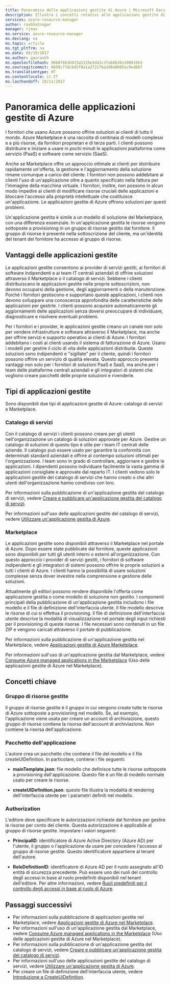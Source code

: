 ```yaml
---
title: Panoramica delle applicazioni gestite di Azure | Microsoft Docs
description: Illustra i concetti relativi alle applicazioni gestite di Azure
services: azure-resource-manager
author: ravbhatnagar
manager: rjmax
ms.service: azure-resource-manager
ms.devlang: na
ms.topic: article
ms.tgt_pltfrm: na
ms.date: 09/19/2017
ms.author: gauravbh
ms.openlocfilehash: 96b07bb3b923a5120e3d43c3fa60b3b1308010b3
ms.sourcegitcommit: 6699c77dcbd5f8a1a2f21fba3d0a0005ac9ed6b7
ms.translationtype: HT
ms.contentlocale: it-IT
ms.lasthandoff: 10/11/2017
---
```

# <a name="azure-managed-applications-overview"></a>Panoramica delle applicazioni gestite di Azure

I fornitori che usano Azure possono offrire soluzioni ai clienti di tutto il mondo. Azure Marketplace è una raccolta di centinaia di modelli complessi e a più risorse, da fornitori proprietari e di terze parti. I clienti possono distribuire e iniziare a usare in pochi minuti le applicazioni piattaforma come servizio (PaaS) e software come servizio (SaaS). 

Anche se Marketplace offre un approccio ottimale ai clienti per distribuire rapidamente un'offerta, la gestione e l'aggiornamento della soluzione rimane comunque a carico del cliente. I fornitori non possono addebitare ai clienti l'uso di un'applicazione oltre a quanto specificato nella fattura per l'immagine della macchina virtuale. I fornitori, inoltre, non possono in alcun modo impedire ai clienti di modificare risorse cruciali delle applicazioni e bloccare l'accesso alla proprietà intellettuale che costituisce un'applicazione. Le applicazioni gestite di Azure offrono soluzioni per questi problemi. 

Un'applicazione gestita è simile a un modello di soluzione del Marketplace, con una differenza essenziale. In un'applicazione gestita le risorse vengono sottoposte a provisioning in un gruppo di risorse gestito dal fornitore. Il gruppo di risorse è presente nella sottoscrizione del cliente, ma un'identità del tenant del fornitore ha accesso al gruppo di risorse.

## <a name="advantages-of-managed-applications"></a>Vantaggi delle applicazioni gestite

Le applicazioni gestite consentono ai provider di servizi gestiti, ai fornitori di software indipendenti e ai team IT centrali aziendali di offrire soluzioni attraverso il Marketplace o il catalogo di servizi. Sebbene i clienti distribuiscano le applicazioni gestite nelle proprie sottoscrizioni, non devono occuparsi della gestione, degli aggiornamenti o della manutenzione. Poiché i fornitori gestiscono e supportano queste applicazioni, i clienti non devono sviluppare una conoscenza approfondita delle caratteristiche delle applicazioni per gestirle. I clienti possono acquisire automaticamente gli aggiornamenti delle applicazioni senza doversi preoccupare di individuare, diagnosticare e risolvere eventuali problemi.

Per i fornitori e i provider, le applicazioni gestite creano un canale non solo per vendere infrastrutture e software attraverso il Marketplace, ma anche per offrire servizi e supporto operativo ai clienti di Azure. I fornitori addebitano i costi ai clienti usando il sistema di fatturazione di Azure. Usano i modelli per gestire il ciclo di vita delle applicazioni distribuite. Queste soluzioni sono indipendenti e "sigillate" per il cliente, quindi i fornitori possono offrire un servizio di qualità elevata. Questo approccio presenta vantaggi non solo per i fornitori di soluzioni PaaS e SaaS, ma anche per i team delle piattaforme centrali aziendali e gli integratori di sistemi che vogliono creare pacchetti delle proprie soluzioni e rivenderle.

## <a name="managed-application-types"></a>Tipi di applicazioni gestite
Sono disponibili due tipi di applicazioni gestite di Azure: catalogo di servizi e Marketplace.
 
### <a name="service-catalog"></a>Catalogo di servizi  

Con il catalogo di servizi i clienti possono creare per gli utenti nell'organizzazione un catalogo di soluzioni approvate per Azure. Gestire un catalogo di soluzioni di questo tipo è utile per i team IT centrali delle aziende. Il catalogo può essere usato per garantire la conformità con determinati standard aziendali e offrire al contempo soluzioni ottimali per l'organizzazione. I team sono in grado di controllare, aggiornare e gestire le applicazioni. I dipendenti possono individuare facilmente la vasta gamma di applicazioni consigliate e approvate dal reparto IT. I clienti vedono solo le applicazioni gestite del catalogo di servizi che hanno creato o che altri utenti dell'organizzazione hanno condiviso con loro.
 
Per informazioni sulla pubblicazione di un'applicazione gestita del catalogo di servizi, vedere [Creare e pubblicare un'applicazione gestita del catalogo di servizi](managed-application-publishing.md).
 
Per informazioni sull'uso delle applicazioni gestite del catalogo di servizi, vedere [Utilizzare un'applicazione gestita di Azure](managed-application-consumption.md).
 
### <a name="marketplace"></a>Marketplace

Le applicazioni gestite sono disponibili attraverso il Marketplace nel portale di Azure. Dopo essere state pubblicate dal fornitore, queste applicazioni sono disponibili per tutti gli utenti interni o esterni all'organizzazione. Con questo approccio i provider di servizi gestiti, i fornitori di software indipendenti e gli integratori di sistemi possono offrire le proprie soluzioni a tutti i clienti di Azure. I clienti hanno la possibilità di usare soluzioni complesse senza dover investire nella comprensione e gestione delle soluzioni. 

Attualmente gli editori possono rendere disponibile l'offerta come applicazione gestita o come modello di soluzione non gestito. I componenti principali della pubblicazione di un'applicazione gestita includono i file modello e il file di definizione dell'interfaccia utente. Il file modello descrive le risorse di cui si effettua il provisioning. Il file di definizione dell'interfaccia utente descrive la modalità di visualizzazione nel portale degli input richiesti per il provisioning di queste risorse. I file necessari sono contenuti in un file ZIP e vengono caricati attraverso il portale di pubblicazione.
 
Per informazioni sulla pubblicazione di un'applicazione gestita nel Marketplace, vedere [Applicazioni gestite di Azure Marketplace](managed-application-author-marketplace.md).

Per informazioni sull'uso di un'applicazione gestita dal Marketplace, vedere [Consume Azure managed applications in the Marketplace](managed-application-consume-marketplace.md) (Uso delle applicazioni gestite di Azure nel Marketplace).

## <a name="key-concepts"></a>Concetti chiave

### <a name="managed-resource-group"></a>Gruppo di risorse gestite
Il gruppo di risorse gestite è il gruppo in cui vengono create tutte le risorse di Azure sottoposte a provisioning nel modello. Se, ad esempio, l'applicazione viene usata per creare un account di archiviazione, questo gruppo di risorse contiene la risorsa dell'account di archiviazione. Non contiene la risorsa dell'applicazione.

### <a name="application-package"></a>Pacchetto dell'applicazione
L'autore crea un pacchetto che contiene il file del modello e il file createUIDefinition. In particolare, contiene i file seguenti:

- **mainTemplate.json**: file modello che definisce tutte le risorse sottoposte a provisioning dall'applicazione. Questo file è un file di modello normale usato per creare le risorse.

- **createUIDefinition.json**: questo file illustra la modalità di rendering dell'interfaccia utente per i parametri definiti nel modello.

### <a name="authorization"></a>Authorization
L'editore deve specificare le autorizzazioni richieste dal fornitore per gestire le risorse per conto del cliente. Questa autorizzazione è applicabile al gruppo di risorse gestite. Impostare i valori seguenti:

- **PrincipalID**: identificatore di Azure Active Directory (Azure AD) per l'utente, il gruppo o l'applicazione da usare per concedere l'accesso al gruppo di risorse gestite. Questo identificatore appartiene al tenant dell'autore.

- **RoleDefinitionID**: identificatore di Azure AD per il ruolo assegnato all'ID entità di sicurezza precedente. Può essere uno dei ruoli del controllo degli accessi in base al ruolo predefiniti disponibili nel tenant dell'editore. Per altre informazioni, vedere [Ruoli predefiniti per il controllo degli accessi in base al ruolo di Azure](../active-directory/role-based-access-built-in-roles.md).

## <a name="next-steps"></a>Passaggi successivi

* Per informazioni sulla pubblicazione di applicazioni gestite nel Marketplace, vedere [Applicazioni gestite di Azure nel Marketplace](managed-application-author-marketplace.md).
* Per informazioni sull'uso di un'applicazione gestita dal Marketplace, vedere [Consume Azure managed applications in the Marketplace](managed-application-consume-marketplace.md) (Uso delle applicazioni gestite di Azure nel Marketplace).
* Per informazioni sulla pubblicazione di un'applicazione gestita del catalogo di servizi, vedere [Creare e pubblicare un'applicazione gestita del catalogo di servizi](managed-application-publishing.md).
* Per informazioni sull'uso delle applicazioni gestite del catalogo di servizi, vedere [Utilizzare un'applicazione gestita di Azure](managed-application-consumption.md).
* Per creare un file di definizione dell'interfaccia utente, vedere [Introduzione a CreateUiDefinition](managed-application-createuidefinition-overview.md).
